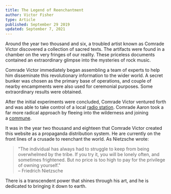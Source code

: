 ```yaml
---
title: The Legend of Reenchantment
author: Victor Fisher
type: Article
published: September 29 2019
updated: September 7, 2021
---
```


<blog-post :title="title"></blog-post>

Around the year two thousand and six, a troubled artist known as Comrade Victor discovered a collection of sacred texts. The artifacts were found in a chamber on the very fringes of our reality. These priceless documents contained an extraordinary glimpse into the mysteries of rock music.

<photo src="comrade-victor.jpg" alt="Comrade Victor" caption="Comrade Victor suffers from a rare form of psychosis."></photo>

Comrade Victor immediately began assembling a team of experts to help him disseminate this revolutionary information to the wider world. A secret bunker was chosen as the primary base of operations, and couple of nearby encampments were also used for ceremonial purposes. Some extraordinary results were obtained.

<photo src="shroud-backyard-show-black-and-white.jpg" alt="Shroud of Delirium Backyard Show" caption="Shroud of Delirium"></photo>

After the initial experiments were concluded, Comrade Victor ventured forth and was able to take control of a local [radio station](https://wmxm.org/). Comrade Aaron took a far more radical approach by fleeing into the wilderness and joining a [commune](https://www.lamafoundation.org/).

It was in the year two thousand and eighteen that Comrade Victor created this website as a propaganda distribution system. He are currently on the front lines of a crusade to reenchant the world. As Nietzsche wrote:

> "The individual has always had to struggle to keep from being overwhelmed by the tribe. If you try it, you will be lonely often, and sometimes frightened. But no price is too high to pay for the privilege of owning yourself."\
> – Friedrich Nietzsche

There is a transcendent power that shines through his art, and he is dedicated to bringing it down to earth.
